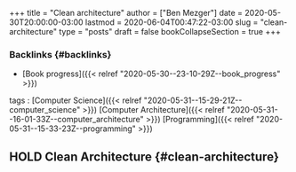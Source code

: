 +++
title = "Clean architecture"
author = ["Ben Mezger"]
date = 2020-05-30T20:00:00-03:00
lastmod = 2020-06-04T00:47:22-03:00
slug = "clean-architecture"
type = "posts"
draft = false
bookCollapseSection = true
+++

### Backlinks {#backlinks}

- [Book progress]({{< relref "2020-05-30--23-10-29Z--book_progress" >}})

tags
: [Computer Science]({{< relref "2020-05-31--15-29-21Z--computer_science" >}}) [Computer Architecture]({{< relref "2020-05-31--16-01-33Z--computer_architecture" >}}) [Programming]({{< relref "2020-05-31--15-33-23Z--programming" >}})

## <span class="org-todo todo HOLD">HOLD</span> Clean Architecture {#clean-architecture}
